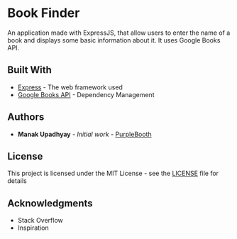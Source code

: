 # Book Finder

An application made with ExpressJS, that allow users to enter the name of a book and displays some basic information about it. It uses Google Books API.


## Built With

* [Express](http://expressjs.com/) - The web framework used
* [Google Books API](https://developers.google.com/books/docs/v1/using) - Dependency Management


## Authors

* **Manak Upadhyay** - *Initial work* - [PurpleBooth](https://github.com/manakupadhyay)


## License

This project is licensed under the MIT License - see the [LICENSE](LICENSE) file for details

## Acknowledgments

* Stack Overflow
* Inspiration


